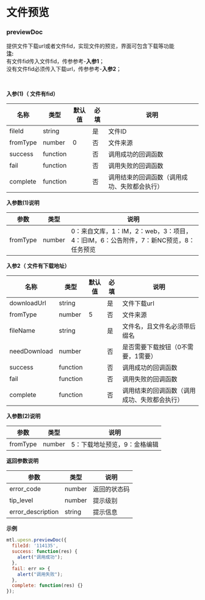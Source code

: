 # 文件预览

<a name="MTL_upesnPreviewDoc" class="anchor"></a>
### previewDoc
提供文件下载url或者文件fid，实现文件的预览，界面可包含下载等功能<br />**注:**<br />有文件fid传入文件fid，传参参考-**入参1**；<br />没有文件fid必须传入下载url，传参参考-**入参2**；

<br>

**入参(1)（ 文件有fid）**

| 名称 | 类型 | 默认值 | 必填 | 说明 |
| --- | --- | --- | --- | --- |
| fileId | string |  | 是 | 文件ID |
| fromType | number | 0 | 否 | 文件来源 |
| success | function |  | 否 | 调用成功的回调函数 |
| fail | function |  | 否 | 调用失败的回调函数 |
| complete | function |  | 否 | 调用结束的回调函数（调用成功、失败都会执行） |


**入参数(1)说明**

| 参数 | 类型 | 说明 |
| --- | --- | --- |
| fromType | number | 0：来自文库，1：IM，2：web，3：项目，4：旧IM，6：公告附件，7：新NC预览，8：任务预览 |


**入参2（ 文件有下载地址）**

| 名称 | 类型 | 默认值 | 必填 | 说明 |
| --- | --- | --- | --- | --- |
| downloadUrl | string |  | 是 | 文件下载url |
| fromType | number | 5 | 否 | 文件来源 |
| fileName | string |  | 是 | 文件名，且文件名必须带后缀名 |
| needDownload | number |  | 否 | 是否需要下载按钮（0不需要，1需要） |
| success | function |  | 否 | 调用成功的回调函数 |
| fail | function |  | 否 | 调用失败的回调函数 |
| complete | function |  | 否 | 调用结束的回调函数（调用成功、失败都会执行） |


**入参数(2)说明**

| 参数 | 类型 | 说明 |
| --- | --- | --- |
| fromType | number | 5：下载地址预览，9：金格编辑 |


**返回参数说明**

| 参数 | 类型 | 说明 |
| --- | --- | --- |
| error_code | number | 返回的状态码 |
| tip_level | number | 提示级别 |
| error_description | string | 提示信息 |


**示例**
```javascript
mtl.upesn.previewDoc({
  fileId: '114135',
  success: function(res) {
    alert("调用成功");
  },
  fail: err => {
    alert("调用失败");
  },
  complete: function(res) {}
});
```

